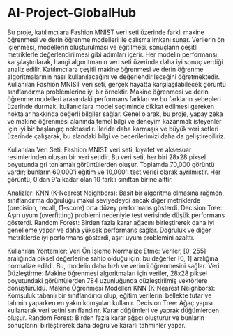 # AI-Project-GlobalHub
 Bu proje, katılımcılara Fashion MNIST veri seti üzerinde farklı makine öğrenmesi ve derin öğrenme modelleri ile çalışma imkanı sunar. Verilerin ön işlenmesi, modellerin oluşturulması ve eğitilmesi, sonuçların çeşitli metriklerle değerlendirilmesi gibi adımları içerir. Her modelin performansı karşılaştırılarak, hangi algoritmanın veri seti üzerinde daha iyi sonuç verdiği analiz edilir.
 Katılımcılara çeşitli makine öğrenmesi ve derin öğrenme algoritmalarının nasıl kullanılacağını ve değerlendirileceğini öğretmektedir. Kullanılan Fashion MNIST veri seti, gerçek hayatta karşılaşılabilecek görüntü sınıflandırma problemlerine iyi bir örnektir. Makine öğrenmesi ve derin öğrenme modelleri arasındaki performans farkları ve bu farkların sebepleri üzerinde durmak, kullanıcılara model seçiminde dikkat edilmesi gereken noktalar hakkında değerli bilgiler sağlar.
Genel olarak, bu proje, yapay zeka ve makine öğrenmesi alanında temel bilgi ve deneyim kazanmak isteyenler için iyi bir başlangıç noktasıdır. İleride daha karmaşık ve büyük veri setleri üzerinde çalışarak, bu alandaki bilgi ve becerilerimizi daha da geliştirebiliriz.

Kullanılan Veri Seti: Fashion MNIST veri seti, kıyafet ve aksesuar resimlerinden oluşan bir veri setidir. Bu veri seti, her biri 28x28 piksel boyutunda gri tonlamalı görüntülerden oluşur. Toplamda 70,000 görüntü vardır; bunların 60,000'i eğitim ve 10,000'i test verisi olarak ayrılmıştır. Her görüntü, 0'dan 9'a kadar olan 10 farklı sınıftan birine aittir.

Analizler: KNN (K-Nearest Neighbors): Basit bir algoritma olmasına rağmen, sınıflandırma doğruluğu makul seviyedeydi ancak diğer metriklerde (precision, recall, f1-score) orta düzey performans gösterdi.
Decision Tree:: Aşırı uyum (overfitting) problemi nedeniyle test verisinde düşük performans gösterdi.
Random Forest: Birden fazla karar ağacını birleştirerek daha iyi genelleme yapar ve daha yüksek performans sağlar. Doğruluk ve diğer metriklerde iyi performans gösterdi, aşırı uyum problemini azalttı.

Kullanılan Yöntemler: 
Veri Ön İşleme
Normalize Etme: Veriler, [0, 255] aralığında piksel değerlerine sahip olduğu için, bu değerler [0, 1] aralığına normalize edildi. Bu, modelin daha hızlı ve verimli öğrenmesini sağlar.
Veri Düzleştirme: Makine öğrenmesi algoritmaları için veriler, 28x28 piksel boyutundaki görüntülerden 784 uzunluğunda düzleştirilmiş vektörlere dönüştürüldü.
Makine Öğrenmesi Modelleri
KNN (K-Nearest Neighbors): Komşuluk tabanlı bir sınıflandırıcı olup, eğitim verilerini bellekte tutar ve tahmin yaparken en yakın komşuları kullanır.
Decision Tree: Ağaç yapısı kullanarak veri setini sınıflandırır. Karar düğümleri ve yaprak düğümlerden oluşur.
Random Forest: Birden fazla karar ağacı oluşturur ve bunların sonuçlarını birleştirerek daha doğru ve kararlı tahminler yapar.

